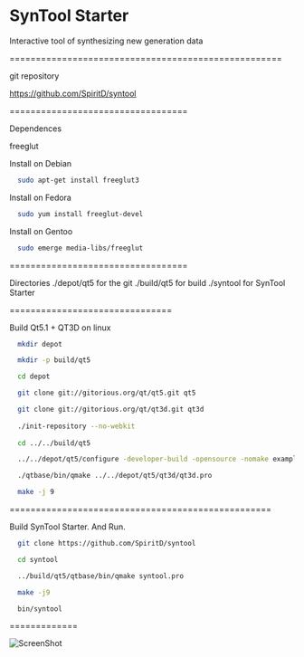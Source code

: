 SynTool Starter
===============

Interactive tool of synthesizing new generation data

====================================================

git repository

https://github.com/SpiritD/syntool

==================================

Dependences

freeglut

Install on Debian
```bash
  sudo apt-get install freeglut3
```
Install on Fedora
```bash
  sudo yum install freeglut-devel
```
Install on Gentoo
```bash
  sudo emerge media-libs/freeglut
```

==================================

Directories
./depot/qt5 for the git
./build/qt5 for build
./syntool   for SynTool Starter

===============================

Build Qt5.1 + QT3D on linux
```bash
  mkdir depot

  mkdir -p build/qt5

  cd depot

  git clone git://gitorious.org/qt/qt5.git qt5

  git clone git://gitorious.org/qt/qt3d.git qt3d
  
  ./init-repository --no-webkit
  
  cd ../../build/qt5

  ../../depot/qt5/configure -developer-build -opensource -nomake examples -nomake tests -confirm-license && make -j 9

  ./qtbase/bin/qmake ../../depot/qt5/qt3d/qt3d.pro

  make -j 9
```
==================================================

Build SynTool Starter. And Run.
```bash
  git clone https://github.com/SpiritD/syntool

  cd syntool

  ../build/qt5/qtbase/bin/qmake syntool.pro

  make -j9

  bin/syntool
```
=============

![ScreenShot](http://wiki.solab.rshu.ru/images/0/06/Syntool_layers.png)
